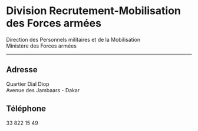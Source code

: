 # Division Recrutement-Mobilisation des Forces armées

Direction des Personnels militaires et de la Mobilisation  
Ministère des Forces armées  

------------------------------------------------------------------------------------------

**Adresse**
-----------

Quartier Dial Diop  
Avenue des Jambaars - Dakar

**Téléphone**
-------------

33 822 15 49